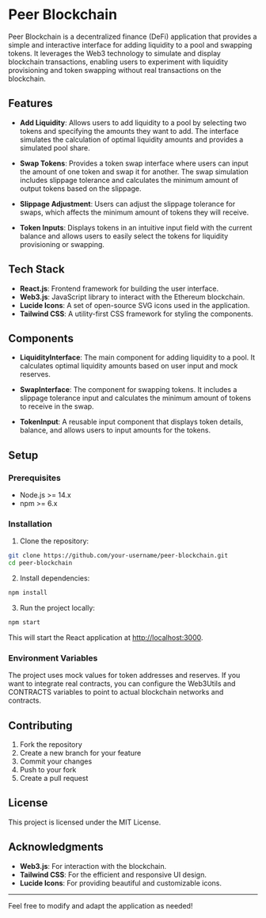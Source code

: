 # Peer Blockchain

Peer Blockchain is a decentralized finance (DeFi) application that provides a simple and interactive interface for adding liquidity to a pool and swapping tokens. It leverages the Web3 technology to simulate and display blockchain transactions, enabling users to experiment with liquidity provisioning and token swapping without real transactions on the blockchain.

## Features

- **Add Liquidity**: Allows users to add liquidity to a pool by selecting two tokens and specifying the amounts they want to add. The interface simulates the calculation of optimal liquidity amounts and provides a simulated pool share.
  
- **Swap Tokens**: Provides a token swap interface where users can input the amount of one token and swap it for another. The swap simulation includes slippage tolerance and calculates the minimum amount of output tokens based on the slippage.

- **Slippage Adjustment**: Users can adjust the slippage tolerance for swaps, which affects the minimum amount of tokens they will receive.

- **Token Inputs**: Displays tokens in an intuitive input field with the current balance and allows users to easily select the tokens for liquidity provisioning or swapping.

## Tech Stack

- **React.js**: Frontend framework for building the user interface.
- **Web3.js**: JavaScript library to interact with the Ethereum blockchain.
- **Lucide Icons**: A set of open-source SVG icons used in the application.
- **Tailwind CSS**: A utility-first CSS framework for styling the components.

## Components

- **LiquidityInterface**: The main component for adding liquidity to a pool. It calculates optimal liquidity amounts based on user input and mock reserves.
  
- **SwapInterface**: The component for swapping tokens. It includes a slippage tolerance input and calculates the minimum amount of tokens to receive in the swap.

- **TokenInput**: A reusable input component that displays token details, balance, and allows users to input amounts for the tokens.

## Setup

### Prerequisites

- Node.js >= 14.x
- npm >= 6.x

### Installation

1. Clone the repository:

```bash
git clone https://github.com/your-username/peer-blockchain.git
cd peer-blockchain
```

2. Install dependencies:

```bash
npm install
```

3. Run the project locally:

```bash
npm start
```

This will start the React application at [http://localhost:3000](http://localhost:3000).

### Environment Variables

The project uses mock values for token addresses and reserves. If you want to integrate real contracts, you can configure the Web3Utils and CONTRACTS variables to point to actual blockchain networks and contracts.

## Contributing

1. Fork the repository
2. Create a new branch for your feature
3. Commit your changes
4. Push to your fork
5. Create a pull request

## License

This project is licensed under the MIT License.

## Acknowledgments

- **Web3.js**: For interaction with the blockchain.
- **Tailwind CSS**: For the efficient and responsive UI design.
- **Lucide Icons**: For providing beautiful and customizable icons.

--- 

Feel free to modify and adapt the application as needed!
